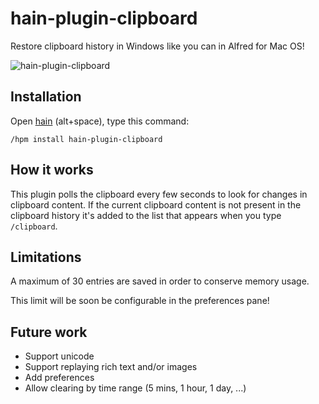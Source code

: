 # hain-plugin-clipboard
Restore clipboard history in Windows like you can in Alfred for Mac OS!

![hain-plugin-clipboard](https://cloud.githubusercontent.com/assets/1255926/14877209/cbc39750-0d4d-11e6-9a36-de50526ba813.png)

## Installation

Open [hain](https://github.com/appetizermonster/hain) (alt+space), type this command: 
```
/hpm install hain-plugin-clipboard
```

## How it works

This plugin polls the clipboard every few seconds to look for changes in clipboard content.
If the current clipboard content is not present in the clipboard history it's added to the list that appears when you type `/clipboard`.

## Limitations

A maximum of 30 entries are saved in order to conserve memory usage.

This limit will be soon be configurable in the preferences pane!

## Future work

- Support unicode
- Support replaying rich text and/or images
- Add preferences
- Allow clearing by time range (5 mins, 1 hour, 1 day, ...)
